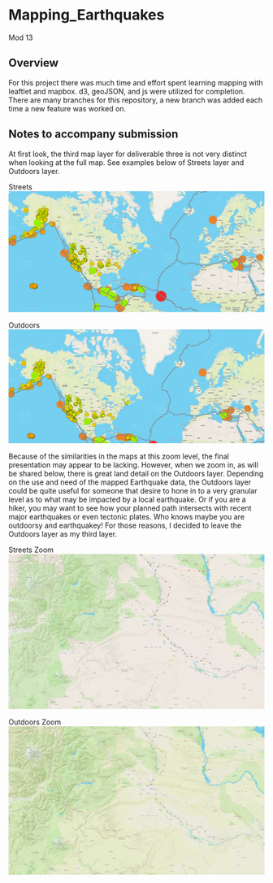 # Mapping_Earthquakes
Mod 13

## Overview

For this project there was much time and effort spent learning mapping with leaftlet and mapbox.  d3, geoJSON, and js were utilized for completion.
There are many branches for this repository, a new branch was added each time a new feature was worked on.

## Notes to accompany submission

At first look, the third map layer for deliverable three is not very distinct when looking at the full map.  See examples below of Streets layer and Outdoors layer. 

Streets
![streets_1](https://github.com/RachelRautenberg/Mapping_Earthquakes/blob/main/Resources/Streets_1.PNG)

Outdoors
![Outdoors_1](https://github.com/RachelRautenberg/Mapping_Earthquakes/blob/main/Resources/Outdoors_1.PNG)

Because of the similarities in the maps at this zoom level, the final presentation may appear to be lacking.  However, when we zoom in, as will be shared below, there is great land detail on the Outdoors layer.  Depending on the use and need of the mapped Earthquake data, the Outdoors layer could be quite useful for someone that desire to hone in to a very granular level as to what may be impacted by a local earthquake.  Or if you are a hiker, you may want to see how your planned path intersects with recent major earthquakes or even tectonic plates. Who knows maybe you are outdoorsy and earthquakey!  For those reasons, I decided to leave the Outdoors layer as my third layer.

Streets Zoom
![streets_2](https://github.com/RachelRautenberg/Mapping_Earthquakes/blob/main/Resources/Streets_2.PNG)

Outdoors Zoom
![outdoors_2](https://github.com/RachelRautenberg/Mapping_Earthquakes/blob/main/Resources/Outdoors_2.PNG)
